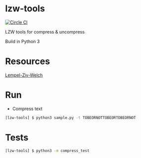 # lzw-tools
[![Circle CI](https://circleci.com/gh/HugoPouliquen/lzw-tools.svg?style=shield)](https://circleci.com/gh/HugoPouliquen/lzw-tools)

LZW tools for compress &amp; uncompress

Build in Python 3

# Resources
[Lempel-Ziv-Welch](https://fr.wikipedia.org/wiki/Lempel-Ziv-Welch)

# Run
- Compress text
```bash
[lzw-tools] $ python3 sample.py -t TOBEORNOTTOBEORTOBEORNOT
```

# Tests
```bash
[lzw-tools] $ python3 -m compress_test
```
